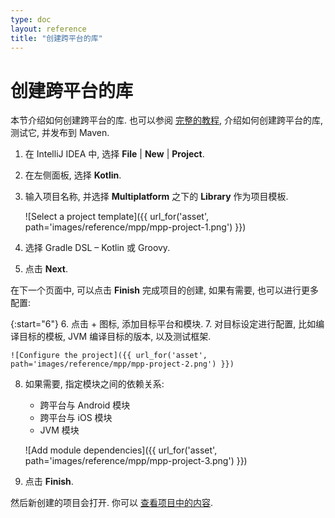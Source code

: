 ```yaml
---
type: doc
layout: reference
title: "创建跨平台的库"
---
```


# 创建跨平台的库

本节介绍如何创建跨平台的库. 也可以参阅 [完整的教程](../tutorials/mpp/multiplatform-library.html),
介绍如何创建跨平台的库, 测试它, 并发布到 Maven.

1. 在 IntelliJ IDEA 中, 选择 **File** \| **New** \| **Project**.
2. 在左侧面板, 选择 **Kotlin**.
3. 输入项目名称, 并选择 **Multiplatform** 之下的 **Library** 作为项目模板.

    ![Select a project template]({{ url_for('asset', path='images/reference/mpp/mpp-project-1.png') }})

4. 选择 Gradle DSL – Kotlin 或 Groovy.
5. 点击 **Next**.

在下一个页面中, 可以点击 **Finish** 完成项目的创建, 如果有需要, 也可以进行更多配置:

{:start="6"}
6. 点击 + 图标, 添加目标平台和模块.
7. 对目标设定进行配置, 比如编译目标的模板, JVM 编译目标的版本, 以及测试框架.

    ![Configure the project]({{ url_for('asset', path='images/reference/mpp/mpp-project-2.png') }})

8. 如果需要, 指定模块之间的依赖关系:
    *   跨平台与 Android 模块
    *   跨平台与 iOS 模块
    *   JVM 模块

    ![Add module dependencies]({{ url_for('asset', path='images/reference/mpp/mpp-project-3.png') }})

9. 点击 **Finish**.

然后新创建的项目会打开. 你可以 [查看项目中的内容](mpp-discover-project.html).
